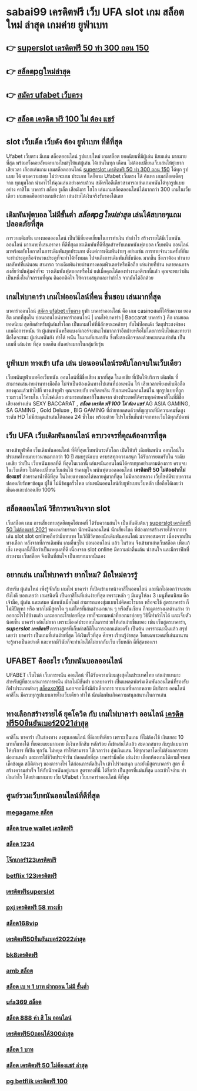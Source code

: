 # sabai99 เครดิตฟรี เว็บ UFA slot   เกม สล็อต ใหม่ ล่าสุด เกมค่าย ยูฟ่าเบท

## 👉 [superslot เครดิตฟรี 50 ทำ 300 ถอน 150](https://www.ufaeat.com/ufabet-master-login/)
## 👉 [สล็อตpgใหม่ล่าสุด](https://www.ufaeat.com/credit-free-50/)
## 👉 [สมัคร ufabet เว็บตรง](https://www.ufaeat.com/ทางเข้ายูฟ่าเบท-ufabet/)
## 👉 [สล็อต เครดิต ฟรี 100 ไม่ ต้อง แชร์](https://www.ufaeat.com/regis-ufabet-master-free/)

##  slot  เว็บเด็ด เว็บดัง ต้อง  ยูฟ่าเบท ที่ดีที่สุด

Ufabet เว็บตรง มีเกม สล็อตออนไลน์ รูปแบบใหม่ เกมสล็อต ยอดนิยมที่มีผู้เล่น นิยมเล่น มากมายที่สุด  พร้อมทั้งคอยอัพเดทเกมใหม่ๆให้แก่ผู้เล่น ได้เล่นในทุก เดือน  ไม่ต้องเปลี่ยนเว็บเล่นให้ยุ่งยาก เสียเวลา เลือกเล่นเกม เกมสล็อตออนไลน์ [superslot เครดิตฟรี 50 ทำ 300 ถอน 150](https://www.ufaeat.com/credit-free-50/) ได้ทุก รูปแบบ ได้ ตามความชอบ ไม่ว่าจะเกม ประเภท ใดก็ตาม Ufabet เว็บตรง ได้ ค้นหา เกมสล็อตเด็ดๆ จาก ทุกมุมโลก  นำมาไว้ให้คุณเล่นอย่างครบถ้วน  สมัครไอดีเดียวสามารถเล่นเกมพนันได้ทุกรูปแบบ  อย่าง คาสิโน บาคาร่า  สล็อต  รูเล็ต เสือมังกร ไฮโล เล่นเกมสล็อตออนไลน์ได้มากกว่า 300 เกมในเว็บเดียว เกมยอดฮิตอย่างเกมยิงปลา เล่นง่ายได้เงินจริงรับรองได้เลย


##  เดิมพันฟุตบอล ไม่มีขั้นต่ำ  *สล็อตpgใหม่ล่าสุด* เล่นได้สบายๆแถม  ปลอดภัยที่สุด

 การวางเดิมพัน แทงบอลออนไลน์ เป็นวิธีที่ยอดเยี่ยมในการทำเงิน ทำกำไร สร้างรายได้มีเว็บพนันออนไลน์ มากมายที่เสนอราคา ที่ดีที่สุดและเดิมพันที่ดีที่สุดสำหรับเกมพนันฟุตบอล เว็บพนัน ออนไลน์ มาพร้อมกับโอกาสในการเดิมพันทุกประเภท  ตั้งแต่การเดิมพันง่ายๆ  อย่างเช่น การทายจำนวนครั้งที่ทีมจะทำประตูหรือจำนวนประตูที่จะทำได้ทั้งหมด ไปจนถึงการเดิมพันที่ซับซ้อน มากขึ้น ซึ่งเราต้อง ทำนาย ผลลัพท์ที่แน่นอน สามารถ วางเดิมพันง่ายผ่านทางคอมพิวเตอร์หรือมือถือ เล่นง่ายที่บ้าน หลายคนอาจสงสัยว่ามันคุ้มค่าที่จะ วางเดิมพันฟุตบอลหรือไม่ แต่เมื่อคุณได้ลองทำงานอดิเรกนี้แล้ว คุณจะพบว่ามันเป็นหนึ่งในกิจกรรมที่คุณ ติดอกติดใจ ให้ความสนุกและทำกำไร จากมันได้อีกด้วย

##  เกมไพ่บาคาร่า  เกมไพ่ออนไลน์ที่คน ชื่นชอบ  เล่นมากที่สุด

บาคาร่าออนไลน์ [สมัคร ufabet เว็บตรง](https://www.ufaeat.com/regis-ufabet-master-free/)   ยูฟ่า บาคาร่าออนไลน์  คือ เกม casinoสดที่ได้รับความ ยอดฮิต มากที่สุดใน บ่อนออนไลน์บาคาร่าออนไลน์ | เกมไพ่บาคาร่า | Baccarat บาคาร่า } คือ เกมยอดยอดนิยม สุดฮิตสำหรับผู้เล่นทั่วโลก เป็นเกมส์ไพ่ที่มีลักษณะคล้ายๆ กับไพ่ป๊อกเด้ง วัตถุประสงค์ของเกมคือการพนัน ว่า ผู้เล่นพนันหรือแบงค์เกอร์จะชนะไพ่มากกว่าอีกฝ่ายหรือไม่โดยการนับไพ่และทายว่ามือใดจะชนะ  ผู้เล่นพนันยัง  ทำได้ พนัน ในเกมที่เสมอกัน ซึ่งทั้งสองมือจบลงด้วยคะแนนเท่ากัน เป็นเกมที่  เล่นง่าย ที่สุด ยอดฮิต กันอย่างมากในกลุ่มวัยรุ่น


## ยูฟ่าเบท  ทางเข้า ufa  เล่น บ่อนออนไลน์ระดับโลกจบในเว็บเดียว 

 เว็บพนันยูฟ่าเบทคือเว็บพนัน ออนไลน์ที่มีชื่อเสียง มากที่สุด ในเอเชีย  ที่เปิดให้บริการ เดิมพัน ที่สามารถเล่นง่ายผ่านทางมือถือ ไม่จำเป็นต้องเดินทางไปเล่นที่บ่อนพนัน ให้ เสียเวลาเพียงหยิบมือถือของคุณแล้วเข้าไปที่ ทางเข้ายูฟ่า คุณจะพบกับ เพลิดเพลิน  กับเกมพนันออนไลน์ใน ทุกรูปแบบที่ถูก รวมรวมไว้ครบใน เว็บไซค์เดียว สามารถเล่นคาสิโนสดจาก ต่างประเทศได้ครบทุกค่ายคาสิโนที่มีชื่อเสียงอย่างเช่น  SEXY BACCARAT , ***สล็อต เครดิต ฟรี 100 ไม่ ต้อง แชร์*** AG ASIA GAMING, SA GAMING , Gold Deluxe , BIG GAMING ที่ถ่ายทอดสดด้วยสัญญาณที่มีความคมชัดสูงระดับ HD ไม่มีสะดุดเข้าเล่นได้ตลอด 24 ชั่วโมง พร้อมด้วย โปรโมชั่นชั้นนำจากทางเว็บได้ทุกสัปดาห์ 


## เว็บ UFA  เว็บเดิมพันออนไลน์  ครบวงจรที่คุณต้องการที่สุด

 ทางเข้ายูฟ่าคือ  เว็บเดิมพันออนไลน์ ที่ดีที่สุดเว็บพนันระดับโลก เปิดให้บริ เดิมพันพนัน ออนไลน์ในประเทศไทยมายาวนานมากกว่า 10 ปี สมบรูณ์แบบ ครบรสทุกความสนุก ได้รับการยอมรับใน ระดับเอเชีย ว่าเป็น  เว็บพนันบอลที่ดี ที่สุดในเวลานี้ เล่นพนันออนไลน์ได้ครบทุกอย่างตามต้องการ ครบจบในเว็บเดียว ไม่ต้องเปลี่ยนเว็บเล่นให้ รำคาญใจ พนันฟุตบอลออนไลน์ **เครดิตฟรี 50 ไม่ต้องฝากไม่ต้องแชร์**   ด้วยราคาน้ำที่ดีที่สุด ในไทยแทงบอลได้หลายคู่มากที่สุด ไม่มีหลอกหลวง เว็บไซค์มีระบบความปลอดภัยรักษาข้อมูล ผู้ใช้ ไม่มีข้อมูลรั่วไหล เล่นพนันออนไลน์กับยูฟ่าเบทเว็บหลัก เชื่อถือได้เลยว่ามั่นคงและปลอดภัย 100% 


## สล็อตออนไลน์  วิธีการหาเงินจาก slot 

เว็บสล็อต  เกม การเสี่ยงทายสุดฮิตยุคไฮเทคที่  ได้รับความสนใจ เป็นอันดับต้นๆ [superslot เครดิตฟรี 50 ไม่ต้องแชร์ 2021](https://www.ufaeat.com/credit-free-50/) ของเหล่าบรรดา นักพนันออนไลน์ นักเสี่ยงโชค ที่ต้องการสร้างรายได้จากการเล่น slot   slot onlineถือว่ามีบทบาท ในวิถีชีวิตของนักเดิมพันออนไลน์ มากพอสมควร เนื่องจากเป็นทางเลือก หลังจากที่การเดิมพัน เกมอื่นๆใน บ่อนออนไลน์ แล้ว ในร้อน  จึงเข้ามาเล่นเว็บสล็อต เพื่อแก้เซ็ง เหตุผลนี้ก็ถือว่าเป็นเหตุผลที่ดี เนื่องจาก slot online มีความน่าตื่นเต้น น่าสนใจ และมีกราฟิกที่สวยงาม เว็บสล็อต จึงเป็นที่สนใจ เป็นอยากมากนั่นเอง


## อยากเล่น เกมไพ่บาคาร่า  ยากไหม? มือใหม่ควรรู้

สำหรับ ผู้เล่นใหม่   เพิ่งรู้จักกับ เกมไพ่ บาคาร่า ที่เปิดเข้ามาหน้าคาสิโนออนไลน์ และนึกไม่ออกว่าจะเล่นยังไงดี บอกเลยว่า เกมชนิดนี้ เป็นคาสิโนที่เล่นง่ายที่สุด เพราะหลัก ๆ มีเมนูให้ลง 3 เมนูที่คนนิยม คือ เจ้ามือ, ผู้เล่น และเสมอ  นักพนันมือใหม่   สามารถแทงสุ่มแบบไม่คิดอะไรมาก  หรือจะใช้ สูตรบาคาร่า  ก็ไม่มีปัญหา หรือ หากไม่มีสูตรใด ๆ แต่ใครที่เล่นผ่านมานาน ๆ หรือขั้นเซียน ก็จะดูตารางผลด้านล่าง ว่าออกอะไรไปบ้างแล้ว และออกอะไรบ่อยที่สุด เขาก็จะตามหน้าที่ออกมาบ่อยๆ วิธีนี้ทำกำไรได้ และเจ็บตัวน้อยขึ้น บาคาร่า เล่นไม่ยาก  เพราะมีองค์ประกอบในการช่วยให้เล่นง่ายขึ้นเยอะ เช่น เว็บสูตรบาคาร่า, ***superslot เครดิตฟรี*** ตารางสูตรที่เก็บค่าสถิติในการออกแต่ละครั้ง เป็นต้น เพรราะฉะนั้นแล้ว สรุปเลยว่า บาคาร่า เป็นเกมที่เล่นง่ายที่สุด ได้เงินเร็วที่สุด ศึกษา เรียนรู้ง่ายสุด โดยเฉพาะคนที่เล่นมานาน จะรู้ทางเป็นอย่างดี และหากมีวินัยก็จะทำเงินได้ไม่ยากกับเว็บ เว็บหลัก ดีที่สุดของเรา



## UFABET คืออะไร เว็บพนันบอลออนไลน์ 


UFABET เว็บไซต์  เว็บการพนัน ออนไลน์  ที่ได้รับความนิยมสูงสุดในประเทศไทย เล่นง่ายเหมาะสำหรับผู้ที่ชอบเล่นการการพนัน  ฝากไม่มีขั้นต่ํา บอลบาคาร่า  เป็นแพลตฟอร์มเดิมพันออนไลน์ที่รองรับกีฬาประเภทต่างๆ [สล็อตxo168](https://www.ufaeat.com/) นอกจากนี้ยังมีตัวเลือกการ ทายผลที่หลากหลาย มีบริการ   ออนไลน์ คาสิโน  มีครบทุกรูปแบบภายในเว็บเดียว ทำให้  นักเดิมพันเกิดความสนุกสนานในการเล่น


## ทางเลือกสร้างรายได้ ยุคโควิด กับ  เกมไพ่บาคาร่า ออนไลน์ [เครดิตฟรี50ยืนยันเบอร์2021ล่าสุด](https://www.ufaeat.com/) 

คาสิโน บาคาร่า เป็นช่องทาง  ลงทุนออนไลน์ ที่ดีเลยทีเดียว เพราะเป็นเกม ที่ไม่ต้องใช้ เงินเยอะ 10 บาทก็แทงได้ ที่เยอะแยะมากมาย มีเงินหลักสิบ หลักร้อย ก็เข้าเล่นได้เเล้ว สะดวกสบาย กับรูปแบบการให้บริการ ที่เปิด ทุกวัน ไม่หยุด ทำให้สามารถ ใช้เวลาว่าง  ลุ้นเงินแสน ได้ทุกเวลาโดยไม่ส่งผลกระทบ ต่องานหลัก และการใช้ชีวิตประจำวัน  ปลอดภัยที่สุด  บาคาร่ามือถือ เล่นง่าย เลือกห้องเกมได้ตามใจชอบ เช็คข้อมูล สถิติต่างๆ ของตารางไพ่ ได้ก่อนการตัดสินใจ เข้าไปร่วมสนุก และยังมีสูตรบาคาร่า  สูตร   ที่สร้างความสำเร็จ ให้กับนักพนันอยู่เสมอ สูตรของที่นี่ ได้ชื่อว่า เป็นสูตรที่แม่นที่สุด และเข้าใจง่าน ทำเงินกำไร ได้อย่างมากมาย  เว็บ Ufabet  เว็บบาคาร่าออนไลน์ ดีที่สุด

## ศูนย์รวมเว็บพนันออนไลน์ที่ดีที่สุด

### [megagame สล็อต](https://atom.io/themes/UFAEAT%20ทางเข้า%20เว็บตรง%20UFABET%20สล็อตsabai999%20008%20สล็อต%20ฟรีเครดิต%20100%)
### [สล็อต true wallet เครดิตฟรี](https://atom.io/themes/UFAEAT%20ทางเข้า%20เว็บตรง%20UFABET%20ซุปเปอร์สล็อต777เครดิตฟรี%20008%20สล็อต%20ฟรีเครดิต%20100%)
### [สล็อต 1234](https://atom.io/themes/UFAEAT%20ทางเข้า%20เว็บตรง%20UFABET%20รวม%20superslot%20เครดิตฟรี%2050%20ไม่ต้องแชร์%20008%20สล็อต%20ฟรีเครดิต%20100%)
### [โจ๊กเกอร์123เครดิตฟรี](https://atom.io/themes/UFAEAT%20ทางเข้า%20เว็บตรง%20UFABET%20pigspin%20เครดิตฟรี%20100%20008%20สล็อต%20ฟรีเครดิต%20100%)
### [betflix 123เครดิตฟรี](https://atom.io/themes/UFAEAT%20ทางเข้า%20เว็บตรง%20UFABET%20joker%20เครดิตฟรี%2050%20008%20สล็อต%20ฟรีเครดิต%20100%)
### [เครดิตฟรีsuperslot](https://atom.io/themes/UFAEAT%20ทางเข้า%20เว็บตรง%20UFABET%20สล็อต666%206%20008%20สล็อต%20ฟรีเครดิต%20100%)
### [pxj เครดิตฟรี 58 ทางเข้า](https://atom.io/themes/UFAEAT%20ทางเข้า%20เว็บตรง%20UFABET%20วิธี%20สมัคร%20ufabet%20วอเลท%20008%20สล็อต%20ฟรีเครดิต%20100%)
### [สล็อต168vip](https://atom.io/themes/UFAEAT%20ทางเข้า%20เว็บตรง%20UFABET%20เครดิตฟรี%2050%20ไม่ต้องฝาก%20ไม่ต้องแชร์%20ถอนได้%20300%20008%20สล็อต%20ฟรีเครดิต%20100%)
### [เครดิตฟรี50ยืนยันเบอร์2022ล่าสุด](https://atom.io/themes/UFAEAT%20ทางเข้า%20เว็บตรง%20UFABET%20สล็อต%20ufa350%20008%20สล็อต%20ฟรีเครดิต%20100%)
### [bk8เครดิตฟรี](https://atom.io/themes/UFAEAT%20ทางเข้า%20เว็บตรง%20UFABET%20สมัคร%20ufabet%20เว็บ%20ตรง%20008%20สล็อต%20ฟรีเครดิต%20100%)
### [amb สล็อต](https://atom.io/themes/UFAEAT%20ทางเข้า%20เว็บตรง%20UFABET%20ซุปเปอร์%20สล็อต%20ล่าสุด%20008%20สล็อต%20ฟรีเครดิต%20100%)
### [สล็อต เบ ท 1 บาท ฝากถอน ไม่มี ขั้นต่ำ](https://atom.io/themes/UFAEAT%20ทางเข้า%20เว็บตรง%20UFABET%20เครดิตฟรี%20ไม่ต้องฝาก%20ไม่ต้องแชร์%20แค่สมัคร%20กดรับเอง%20008%20สล็อต%20ฟรีเครดิต%20100%)
### [ufa369 สล็อต](https://atom.io/themes/UFAEAT%20ทางเข้า%20เว็บตรง%20UFABET%20pxj%20เครดิตฟรี%2058สมัคร%20ใหม่%20008%20สล็อต%20ฟรีเครดิต%20100%)
### [สล็อต 888 ค่า สิ โน ออนไลน์](https://atom.io/themes/UFAEAT%20ทางเข้า%20เว็บตรง%20UFABET%20ทางเข้า%20จีคลับ%20สล็อต%20มือ%20008%20สล็อต%20ฟรีเครดิต%20100%)
### [เครดิตฟรี50ถอนได้300ล่าสุด](https://atom.io/themes/UFAEAT%20ทางเข้า%20เว็บตรง%20UFABET%20สล็อต%20ฝาก%2020%20รับ%20100%20ล่าสุด%20008%20สล็อต%20ฟรีเครดิต%20100%)
### [สล็อต 1 บาท](https://atom.io/themes/UFAEAT%20ทางเข้า%20เว็บตรง%20UFABET%20สล็อตv9%20008%20สล็อต%20ฟรีเครดิต%20100%)
### [สล็อต เครดิตฟรี 50 ไม่ต้องแชร์ ล่าสุด](https://atom.io/themes/UFAEAT%20ทางเข้า%20เว็บตรง%20UFABET%20เว็บ%20เครดิตฟรี%20ไม่ต้องฝากก่อน%20ไม่ต้องแชร์%20ยืนยันเบอร์โทรศัพท์%20008%20สล็อต%20ฟรีเครดิต%20100%)
### [pg betflik เครดิตฟรี 100](https://atom.io/themes/UFAEAT%20ทางเข้า%20เว็บตรง%20UFABET%20เครดิตฟรี%2050%20กดรับเอง%20ยืนยันเบอร์%20008%20สล็อต%20ฟรีเครดิต%20100%)